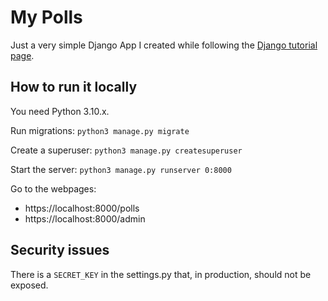# My Polls

Just a very simple Django App I created while following the [Django tutorial page](https://docs.djangoproject.com/en/4.0/intro/tutorial01).

## How to run it locally

You need Python 3.10.x.

Run migrations: `python3 manage.py migrate`

Create a superuser: `python3 manage.py createsuperuser`

Start the server: `python3 manage.py runserver 0:8000`

Go to the webpages:
- https://localhost:8000/polls
- https://localhost:8000/admin

## Security issues

There is a `SECRET_KEY` in the settings.py that, in production, should not be exposed.